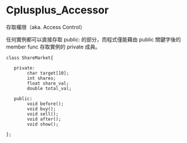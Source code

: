 # Cplusplus_Accessor
存取權限（aka. Access Control）

任何實例都可以直接存取 public: 的部分，而程式僅能藉由 public 關鍵字後的 member func 存取實例的 private 成員。

    class ShareMarket{

       private:
            char target[10];
            int shares;
            float share_val;
            double total_val;

       public:
            void before();
            void buy();
            void sell();
            void after();
            void show();

    };


